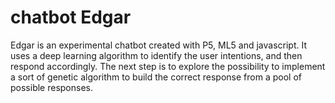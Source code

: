 # chatbot Edgar
Edgar is an experimental chatbot created with P5, ML5 and javascript. It uses a deep learning algorithm to identify the user intentions, and then respond accordingly. 
The next step is to explore the possibility to implement a sort of genetic algorithm to build the correct response from a pool of possible responses. 
